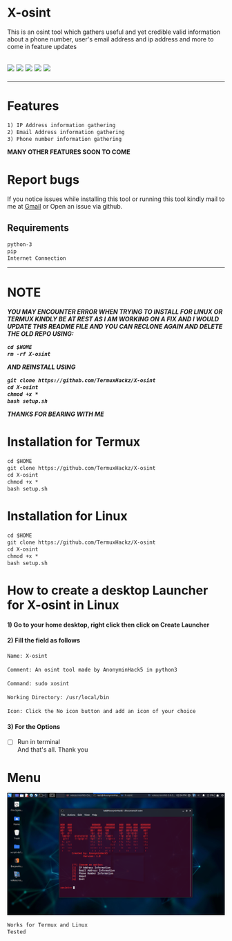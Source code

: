 # X-osint
This is an osint tool which gathers useful and yet credible valid information about a phone number, user's email address and ip address and more to come in feature updates 
<h2><img src="https://img.shields.io/badge/Author-AnonyminHack5-blueviolet"/>
  <img src="https://img.shields.io/badge/Followers-1.6k-blue"/>
  <img src="https://img.shields.io/badge/Tool-X--osint-red"/>
  <img src="https://img.shields.io/badge/Made%20with-Python%20and%20bash-yellowgreen"/>
  <img src="https://img.shields.io/badge/Maintained-YES-green"/>
  </h2>
  <hr>
  
  # Features
  ```
  1) IP Address information gathering
  2) Email Address information gathering 
  3) Phone number information gathering 
  ```
  <b>MANY OTHER FEATURES SOON TO COME </b>

# Report bugs
If you notice issues while installing this tool or running this tool kindly mail to me at <a href="mailto: AnonyminHack5@protonmail.com">Gmail</a> or Open an issue via github.

## Requirements 
```
python-3
pip
Internet Connection
``` 
<hr>

# NOTE
<h5>YOU MAY ENCOUNTER ERROR WHEN TRYING TO INSTALL FOR LINUX OR TERMUX KINDLY BE AT REST AS I AM WORKING ON A FIX AND I WOULD UPDATE THIS README FILE AND YOU CAN RECLONE AGAIN AND DELETE THE OLD REPO USING: 

```
cd $HOME
rm -rf X-osint
```
AND REINSTALL USING
```
git clone https://github.com/TermuxHackz/X-osint
cd X-osint
chmod +x *
bash setup.sh
```
THANKS FOR BEARING WITH ME
</h5>

# Installation for Termux
```
cd $HOME
git clone https://github.com/TermuxHackz/X-osint
cd X-osint
chmod +x *
bash setup.sh
```

# Installation for Linux
```
cd $HOME
git clone https://github.com/TermuxHackz/X-osint
cd X-osint
chmod +x *
bash setup.sh
```

# How to create a desktop Launcher for X-osint in Linux
#### 1) Go to your home desktop, right click then click on Create Launcher
#### 2) Fill the field as follows
```
Name: X-osint

Comment: An osint tool made by AnonyminHack5 in python3

Command: sudo xosint

Working Directory: /usr/local/bin

Icon: Click the No icon button and add an icon of your choice 
```
#### 3) For the Options
- [ ] Run in terminal <br/>
And that's all. Thank you

# Menu
<img src="X-osint.png" align="center"/>

```
Works for Termux and Linux 
Tested 
```





  
